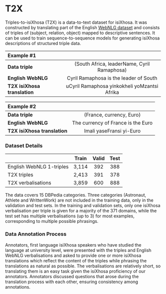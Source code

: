 # T2X

Triples-to-isiXhosa (T2X) is a data-to-text dataset for isiXhosa. It was constructed by translating part of the English [WebNLG dataset](https://synalp.gitlabpages.inria.fr/webnlg-challenge/challenge_2020/) and consists of triples of (subject, relation, object) mapped to descriptive sentences. It can be used to train sequence-to-sequence models for generating isiXhosa descriptions of structured triple data.

| Example #1              |  |
| :---------------- | :------: | 
| **Data triple**  | (South Africa, leaderName, Cyril Ramaphosa)       | 
| **English WebNLG** | Cyril Ramaphosa is the leader of South            |   
| **T2X isiXhosa translation** | uCyril Ramaphosa yinkokheli yoMzantsi Afrika    |  

| Example #2              |  |
| :---------------- | :------: | 
| **Data triple**  | (France, currency, Euro)       | 
| **English WebNLG** | The currency of France is the Euro            |   
| **T2X isiXhosa translation** | Imali yaseFransi yi-Euro    |  



### Dataset Details

| | Train              | Valid  | Test  |
| :---------------- | :------: | :------: | :------: | 
| English WebNLG 1-triples | 3,114 | 392 | 388 |
| T2X triples | 2,413 | 391 | 378 |
| T2X verbalisations | 3,859 | 600 | 888 |

The data covers 15 DBPedia categories. Three categories (Astronaut, Athlete and WrittenWork) are not included in the training data, only in the validation and test sets. In the training and validation sets, only one isiXhosa verbalisation per triple is given for a majority of the 371 domains, while the test set has multiple verbalisations (up to 3) for most examples, corresponding to multiple possible phrasings. 

### Data Annotation Process

Annotators, first language isiXhosa speakers who have studied the language at university level, were presented with the triples and English WebNLG verbalisations and asked to provide one or more isiXhosa translations which reflect the content of the triples while phrasing the translations as natural as possible. The verbalisations are relatively short, so translating them is an easy task given the isiXhosa proficiency of our annotators. Annotators discussed questions that arose during the translation process with each other, ensuring consistency among annotations.
